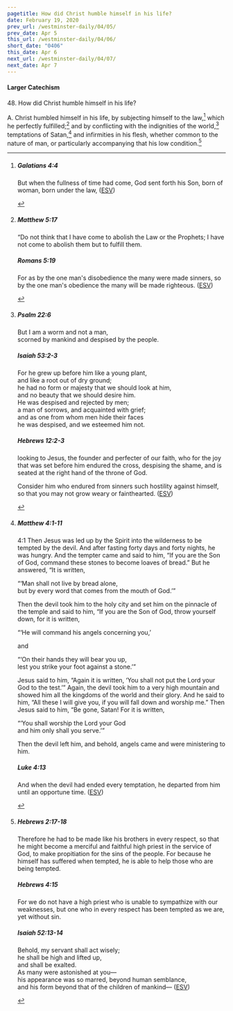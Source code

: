 ```yaml
---
pagetitle: How did Christ humble himself in his life?
date: February 19, 2020
prev_url: /westminster-daily/04/05/
prev_date: Apr 5
this_url: /westminster-daily/04/06/
short_date: "0406"
this_date: Apr 6
next_url: /westminster-daily/04/07/
next_date: Apr 7
---
```


#### Larger Catechism

48\. How did Christ humble himself in his life?

A. Christ humbled himself in his life, by subjecting himself to the law,[^fnref:wlc1] which he perfectly fulfilled;[^fnref:wlc2] and by conflicting with the indignities of the world,[^fnref:wlc3] temptations of Satan,[^fnref:wlc4] and infirmities in his flesh, whether common to the nature of man, or particularly accompanying that his low condition.[^fnref:wlc5]


[^fnref:wlc1]: <div class="esv"><h5>Galatians 4:4</h5> <div class="esv-text"><p id="p48004004.01-1">But when the fullness of time had come, God sent forth his Son, born of woman, born under the law,  (<a href="http://www.esv.org" class="copyright">ESV</a>)</p> </div> </div>

[^fnref:wlc2]: <div class="esv"><h5>Matthew 5:17</h5> <div class="esv-text"> <p id="p40005017.07-1"><span class="woc">&#8220;Do not think that I have come to abolish the Law or the Prophets; I have not come to abolish them but to fulfill them.</span></p> </div><h5>Romans 5:19</h5> <div class="esv-text"><p id="p45005019.01-2">For as by the one man's disobedience the many were made sinners, so by the one man's obedience the many will be made righteous.  (<a href="http://www.esv.org" class="copyright">ESV</a>)</p> </div> </div>

[^fnref:wlc3]: <div class="esv"><h5>Psalm 22:6</h5> <div class="esv-text"><div class="block-indent"> <p class="line-group" id="p19022006.01-1">But I am a worm and not a man,<br /> <span class="indent"></span>scorned by mankind and despised by the people.</p> </div> </div><h5>Isaiah 53:2-3</h5> <div class="esv-text"><div class="block-indent"> <p class="line-group" id="p23053002.01-2">For he grew up before him like a young plant,<br /> <span class="indent"></span>and like a root out of dry ground;<br /> he had no form or majesty that we should look at him,<br /> <span class="indent"></span>and no beauty that we should desire him.<br />  He was despised and rejected by men;<br /> <span class="indent"></span>a man of sorrows, and acquainted with grief;<br /> and as one from whom men hide their faces<br /> <span class="indent"></span>he was despised, and we esteemed him not.</p> </div> </div><h5>Hebrews 12:2-3</h5> <div class="esv-text"><p id="p58012002.01-3">looking to Jesus, the founder and perfecter of our faith, who for the joy that was set before him endured the cross, despising the shame, and is seated at the right hand of the throne of God.</p>   <p id="p58012003.05-3">Consider him who endured from sinners such hostility against himself, so that you may not grow weary or fainthearted.  (<a href="http://www.esv.org" class="copyright">ESV</a>)</p> </div> </div>

[^fnref:wlc4]: <div class="esv"><h5>Matthew 4:1-11</h5> <div class="esv-text"> <p id="p40004001.05-1"><span class="chapter-num" id="v40004001-1">4:1&nbsp;</span>Then Jesus was led up by the Spirit into the wilderness to be tempted by the devil. And after fasting forty days and forty nights, he was hungry. And the tempter came and said to him, &#8220;If you are the Son of God, command these stones to become loaves of bread.&#8221; But he answered, <span class="woc">&#8220;It is written,</span></p> <div class="block-indent"> <p class="line-group" id="p40004004.07-1"><span class="woc">&#8220;&#8216;Man shall not live by bread alone,<br /> <span class="indent"></span>but by every word that comes from the mouth of God.&#8217;&#8221;</span></p> </div>  <p class="same-paragraph" id="p40004005.01-1">Then the devil took him to the holy city and set him on the pinnacle of the temple and said to him, &#8220;If you are the Son of God, throw yourself down, for it is written,</p> <div class="block-indent"> <p class="line-group" id="p40004006.19-1">&#8220;&#8216;He will command his angels concerning you,&#8217;</p> </div> <p class="same-paragraph" id="p40004006.26-1">and</p> <div class="block-indent"> <p class="line-group" id="p40004006.27-1">&#8220;&#8216;On their hands they will bear you up,<br /> <span class="indent"></span>lest you strike your foot against a stone.&#8217;&#8221;</p> </div>  <p class="same-paragraph" id="p40004007.01-1">Jesus said to him, <span class="woc">&#8220;Again it is written, &#8216;You shall not put the Lord your God to the test.&#8217;&#8221;</span> Again, the devil took him to a very high mountain and showed him all the kingdoms of the world and their glory. And he said to him, &#8220;All these I will give you, if you will fall down and worship me.&#8221; Then Jesus said to him, <span class="woc">&#8220;Be gone, Satan! For it is written,</span></p> <div class="block-indent"> <p class="line-group" id="p40004010.13-1"><span class="woc">&#8220;&#8216;You shall worship the Lord your God<br /> <span class="indent"></span>and him only shall you serve.&#8217;&#8221;</span></p> </div>  <p class="same-paragraph" id="p40004011.01-1">Then the devil left him, and behold, angels came and were ministering to him.</p> </div><h5>Luke 4:13</h5> <div class="esv-text"><p id="p42004013.01-2">And when the devil had ended every temptation, he departed from him until an opportune time.  (<a href="http://www.esv.org" class="copyright">ESV</a>)</p> </div> </div>

[^fnref:wlc5]: <div class="esv"><h5>Hebrews 2:17-18</h5> <div class="esv-text"><p id="p58002017.01-1">Therefore he had to be made like his brothers in every respect, so that he might become a merciful and faithful high priest in the service of God, to make propitiation for the sins of the people. For because he himself has suffered when tempted, he is able to help those who are being tempted.</p> </div><h5>Hebrews 4:15</h5> <div class="esv-text"><p id="p58004015.01-2">For we do not have a high priest who is unable to sympathize with our weaknesses, but one who in every respect has been tempted as we are, yet without sin.</p> </div><h5>Isaiah 52:13-14</h5> <div class="esv-text"> <div class="block-indent"> <p class="line-group" id="p23052013.07-3">Behold, my servant shall act wisely;<br /> <span class="indent"></span>he shall be high and lifted up,<br /> <span class="indent"></span>and shall be exalted.<br />  As many were astonished at you&#8212;<br /> <span class="indent"></span>his appearance was so marred, beyond human semblance,<br /> <span class="indent"></span>and his form beyond that of the children of mankind&#8212;  (<a href="http://www.esv.org" class="copyright">ESV</a>)</p> </div> </div> </div>


